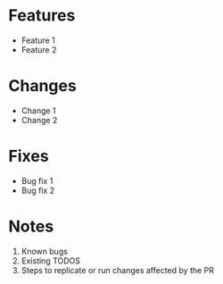 # Features

- Feature 1
- Feature 2

# Changes

- Change 1
- Change 2

# Fixes

- Bug fix 1
- Bug fix 2

# Notes

1. Known bugs
2. Existing TODOS
3. Steps to replicate or run changes affected by the PR
